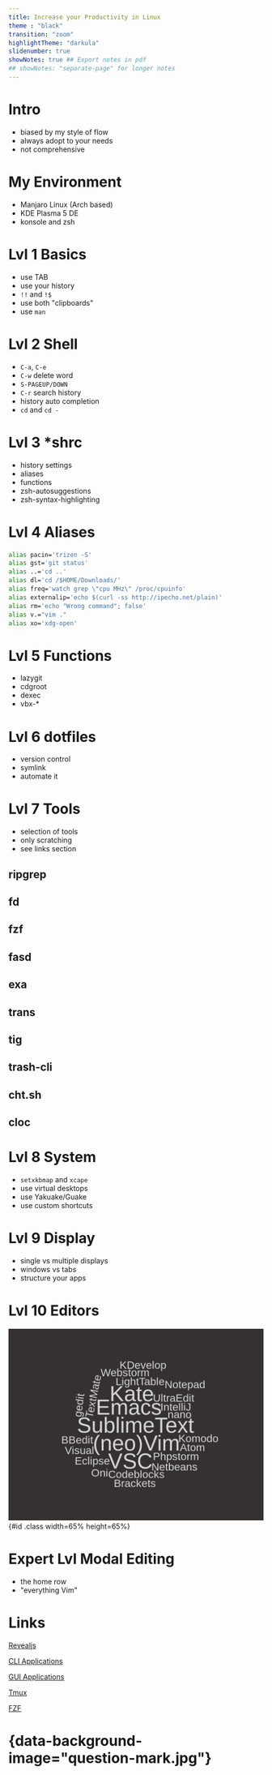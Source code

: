 ```yaml
---
title: Increase your Productivity in Linux
theme : "black"
transition: "zoom"
highlightTheme: "darkula"
slidenumber: true
showNotes: true ## Export notes in pdf
## showNotes: "separate-page" for longer notes
---
```


# Intro

- biased by my style of flow
- always adopt to your needs
- not comprehensive

# My Environment

- Manjaro Linux (Arch based)
- KDE Plasma 5 DE
- konsole and zsh

# Lvl 1 Basics

- use TAB
- use your history
- `!!` and `!$`
- use both "clipboards"
- use `man`

# Lvl 2 Shell

- `C-a`, `C-e`
- `C-w` delete word
- `S-PAGEUP/DOWN`
- `C-r` search history
- history auto completion
- `cd` and `cd -`

# Lvl 3 *shrc

- history settings
- aliases
- functions
- zsh-autosuggestions
- zsh-syntax-highlighting

# Lvl 4 Aliases

```sh
alias pacin='trizen -S'
alias gst='git status'
alias ..='cd ..'
alias dl='cd /$HOME/Downloads/'
alias freq='watch grep \"cpu MHz\" /proc/cpuinfo'
alias externalip='echo $(curl -ss http://ipecho.net/plain)'
alias rm='echo "Wrong command"; false'
alias v.="vim ."
alias xo='xdg-open'
```

# Lvl 5 Functions

- lazygit
- cdgroot
- dexec
- vbx-*

# Lvl 6 dotfiles

- version control
- symlink
- automate it

# Lvl 7 Tools

- selection of tools
- only scratching
- see links section

## ripgrep

## fd

## fzf

## fasd

## exa

## trans

## tig

## trash-cli

## cht.sh

## cloc

# Lvl 8 System

- `setxkbmap` and `xcape`
- use virtual desktops
- use Yakuake/Guake
- use custom shortcuts

# Lvl 9 Display

- single vs multiple displays
- windows vs tabs
- structure your apps

# Lvl 10 Editors

![](wordcloud.png){#id .class width=65% height=65%}

# Expert Lvl Modal Editing

- the home row
- "everything Vim"

# Links

[Revealjs](https://knowledge.rootknecht.net/revealjs)

[CLI Applications](https://knowledge.rootknecht.net/cli-applications)

[GUI Applications](https://knowledge.rootknecht.net/gui-applications)

[Tmux](https://knowledge.rootknecht.net/tmux)

[FZF](https://knowledge.rootknecht.net/fzf)

# {data-background-image="question-mark.jpg"}
